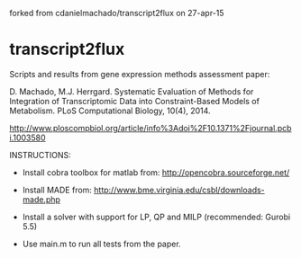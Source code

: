 forked from cdanielmachado/transcript2flux on 27-apr-15

transcript2flux
===============

Scripts and results from gene expression methods assessment paper:

D. Machado, M.J. Herrgard. Systematic Evaluation of Methods for Integration of Transcriptomic Data into Constraint-Based Models of Metabolism. PLoS Computational Biology, 10(4), 2014.

http://www.ploscompbiol.org/article/info%3Adoi%2F10.1371%2Fjournal.pcbi.1003580


INSTRUCTIONS:

- Install cobra toolbox for matlab from: http://opencobra.sourceforge.net/
- Install MADE from: http://www.bme.virginia.edu/csbl/downloads-made.php
- Install a solver with support for LP, QP and MILP (recommended: Gurobi 5.5)

- Use main.m to run all tests from the paper.
